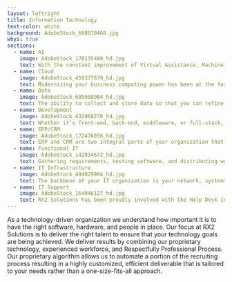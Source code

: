 ```yaml
---
layout: leftright
title: Information Technology
text-color: white
background: AdobeStock_668870468.jpg
whys: true
sections:
  - name: AI
    image: AdobeStock_170135489_hd.jpg
    text: With the constant improvement of Virtual Assistance, Machine Learning, and Artificial Intelligence, the impact on business will constantly evolve. Aiding in that evolution, RX2 Solutions continues to leverage AI and Automation to help your organization find the right people.
  - name: Cloud
    image: AdobeStock_459377679_hd.jpg
    text: Modernizing your business computing power has been at the forefront of any growing organization. That is why RX2 Solutions partners with some of the top Azure and AWS talent to help your organization get to where it needs to be.
  - name: Data
    image: AdobeStock_605908084_hd.jpg
    text: The ability to collect and store data so that you can refine it into information and provide business insights can be a game-changer for your organization.  We have a deep understanding of the full data/information lifecycle and can assist with any role or project in this space.
  - name: Development
    image: AdobeStock_432968278_hd.jpg
    text: Whether it’s front-end, back-end, middleware, or full-stack, our expansive network, and decades of success in the development space allows us to find you the right person.
  - name: ERP/CRM
    image: AdobeStock_172476056_hd.jpg
    text: ERP and CRM are two integral parts of your organization that allow you to streamline processes and maintain key relationships. Our goal is to simplify the hiring process and help you hire the right person.
  - name: Functional IT
    image: AdobeStock_142934672_hd.jpg
    text: Gathering requirements, testing software, and distributing work are several of the key components of a successful IT project.  We understand the impact of your critical projects and the importance of keeping to timelines.  At RX2 Solutions, we help organizations make critical hires to ensure your project's success either inside or outside of your PMO.
  - name: IT Infrastructure
    image: AdobeStock_494029904_hd.jpg
    text: The backbone of your IT organization is your network, systems, and security.  Whether you’re looking to upgrade to the latest and greatest tech or just keep the lights on, our team of experienced IT recruiters will run a customized search to find you what you want.
  - name: IT Support
    image: AdobeStock_164046127_hd.jpg
    text: RX2 Solutions has been proudly involved with the Help Desk Institute for the past ten years and has a strong understanding of the current trends in this space.  When a need arises, we can assist your business at a moment's notice.
---
```

As a technology-driven organization we understand how important it is to have the right software, hardware, and people in place.  Our focus at RX2 Solutions is to deliver the right talent to ensure that your technology goals are being achieved. We deliver results by combining our proprietary technology, experienced workforce, and Respectfully Professional Process. Our proprietary algorithm allows us to automate a portion of the recruiting process resulting in a highly customized, efficient deliverable that is tailored to your needs rather than a one-size-fits-all approach.
